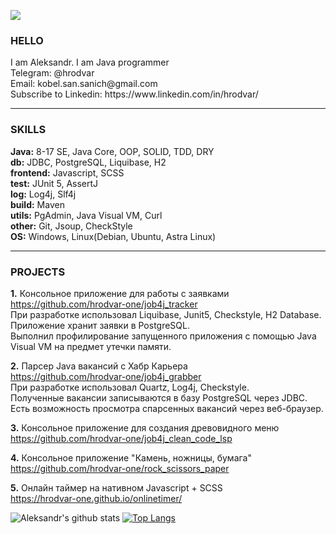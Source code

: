 ![](https://komarev.com/ghpvc/?username=hrodvar-one)<br/>

<h3>HELLO</h3>
I am Aleksandr. I am Java programmer<br>
Telegram: @hrodvar <br>
Email: kobel.san.sanich@gmail.com <br>
Subscribe to Linkedin: https://www.linkedin.com/in/hrodvar/

-----------
<h3>SKILLS</h3>

**Java:** 8-17 SE, Java Core, OOP, SOLID, TDD, DRY <br>
**db:** JDBC, PostgreSQL, Liquibase, H2 <br>
**frontend:** Javascript, SCSS <br>
**test:** JUnit 5, AssertJ <br>
**log:** Log4j, Slf4j <br>
**build:** Maven <br>
**utils:** PgAdmin, Java Visual VM, Curl <br>
**other:** Git, Jsoup, СheckStyle <br>
**OS:** Windows, Linux(Debian, Ubuntu, Astra Linux) <br>

-----------
<h3>PROJECTS</h3>

**1.** Консольное приложение для работы с заявками <br>
https://github.com/hrodvar-one/job4j_tracker <br>
При разработке использовал Liquibase, Junit5, Checkstyle, H2 Database. <br>
Приложение хранит заявки в PostgreSQL. <br>
Выполнил профилирование запущенного приложения с помощью Java Visual VM на предмет утечки памяти. <br>

**2.** Парсер Java вакансий c Хабр Карьера <br>
https://github.com/hrodvar-one/job4j_grabber <br>
При разработке использовал Quartz, Log4j, Checkstyle. <br>
Полученные вакансии записываются в базу PostgreSQL через JDBC. <br>
Есть возможность просмотра спарсенных вакансий через веб-браузер. <br>

**3.** Консольное приложение для создания древовидного меню <br>
https://github.com/hrodvar-one/job4j_clean_code_lsp <br>

**4.** Консольное приложение "Камень, ножницы, бумага" <br>
https://github.com/hrodvar-one/rock_scissors_paper <br>

**5.** Онлайн таймер на нативном Javascript + SCSS <br>
https://hrodvar-one.github.io/onlinetimer/ <br>

![Aleksandr's github stats](https://github-readme-stats.vercel.app/api?username=hrodvar-one&hide=stars,prs,issues,contribs)
[![Top Langs](https://github-readme-stats.vercel.app/api/top-langs/?username=hrodvar-one&layout=compact)](https://github.com/hrodvar-one/github-readme-stats)
